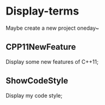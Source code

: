 # Display-terms
Maybe create a new project oneday~

## CPP11NewFeature
Display some new features of C++11;

## ShowCodeStyle
Display my code style;